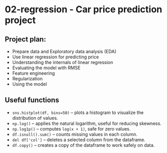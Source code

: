 # 02-regression -  Car price prediction project

## Project plan:

* Prepare data and Exploratory data analysis (EDA)
* Use linear regression for predicting price
* Understanding the internals of linear regression 
* Evaluating the model with RMSE
* Feature engineering  
* Regularization 
* Using the model 

## Useful functions

- `sns.histplot(df, bins=50)` – plots a histogram to visualize the distribution of values.
- `np.log()` – applies the natural logarithm, useful for reducing skewness.
- `np.log1p()` – computes `log(x + 1)`, safe for zero values.
- `df.isnull().sum()` – counts missing values in each column.
- `del df['col']` – deletes a selected column from the dataframe.
- `df.copy()` – creates a copy of the dataframe to work safely on data.

